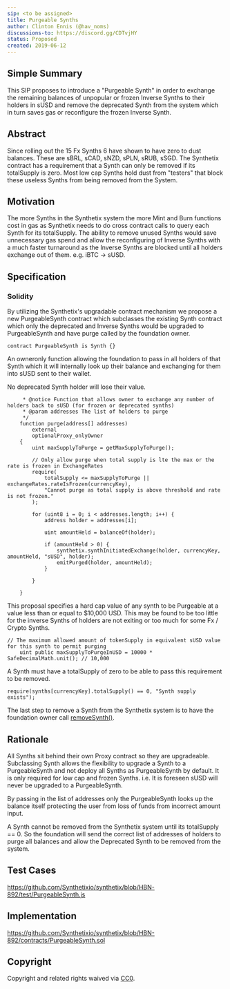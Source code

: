 ```yaml
---
sip: <to be assigned>
title: Purgeable Synths
author: Clinton Ennis (@hav_noms)
discussions-to: https://discord.gg/CDTvjHY
status: Proposed
created: 2019-06-12
---
```


<!--You can leave these HTML comments in your merged SIP and delete the visible duplicate text guides, they will not appear and may be helpful to refer to if you edit it again. This is the suggested template for new SIPs. Note that an SIP number will be assigned by an editor. When opening a pull request to submit your SIP, please use an abbreviated title in the filename, `sip-draft_title_abbrev.md`. The title should be 44 characters or less.-->

## Simple Summary

<!--"If you can't explain it simply, you don't understand it well enough." Provide a simplified and layman-accessible explanation of the SIP.-->

This SIP proposes to introduce a "Purgeable Synth" in order to exchange the remaining balances of unpopular or frozen Inverse Synths to their holders in sUSD and remove the deprecated Synth from the system which in turn saves gas or reconfigure the frozen Inverse Synth.

## Abstract

<!--A short (~200 word) description of the technical issue being addressed.-->

Since rolling out the 15 Fx Synths 6 have shown to have zero to dust balances. These are sBRL, sCAD, sNZD, sPLN, sRUB, sSGD. The Synthetix contract has a requirement that a Synth can only be removed if its totalSupply is zero. Most low cap Synths hold dust from "testers" that block these useless Synths from being removed from the System.

## Motivation

<!--The motivation is critical for SIPs that want to change Synthetix. It should clearly explain why the existing protocol specification is inadequate to address the problem that the SIP solves. SIP submissions without sufficient motivation may be rejected outright.-->

The more Synths in the Synthetix system the more Mint and Burn functions cost in gas as Synthetix needs to do cross contract calls to query each Synth for its totalSupply.
The ability to remove unused Synths would save unnecessary gas spend and allow the reconfiguring of Inverse Synths with a much faster turnaround as the Inverse Synths are blocked until all holders exchange out of them. e.g. iBTC -> sUSD.

## Specification

<!--The technical specification should describe the syntax and semantics of any new feature.-->

### Solidity

By utilizing the Synthetix's upgradable contract mechanism we propose a new PurgeableSynth contract which subclasses the existing Synth contract which only the deprecated and Inverse Synths would be upgraded to PurgeableSynth and have purge called by the foundation owner.

```
contract PurgeableSynth is Synth {}
```

An owneronly function allowing the foundation to pass in all holders of that Synth which it will internally look up their balance and exchanging for them into sUSD sent to their wallet.

No deprecated Synth holder will lose their value.

```/**
     * @notice Function that allows owner to exchange any number of holders back to sUSD (for frozen or deprecated synths)
     * @param addresses The list of holders to purge
     */
    function purge(address[] addresses)
        external
        optionalProxy_onlyOwner
    {
        uint maxSupplyToPurge = getMaxSupplyToPurge();

        // Only allow purge when total supply is lte the max or the rate is frozen in ExchangeRates
        require(
            totalSupply <= maxSupplyToPurge || exchangeRates.rateIsFrozen(currencyKey),
            "Cannot purge as total supply is above threshold and rate is not frozen."
        );

        for (uint8 i = 0; i < addresses.length; i++) {
            address holder = addresses[i];

            uint amountHeld = balanceOf(holder);

            if (amountHeld > 0) {
                synthetix.synthInitiatedExchange(holder, currencyKey, amountHeld, "sUSD", holder);
                emitPurged(holder, amountHeld);
            }

        }

    }
```

This proposal specifies a hard cap value of any synth to be Purgeable at a value less than or equal to \$10,000 USD. This may be found to be too little for the inverse Synths of holders are not exiting or too much for some Fx / Crypto Synths.

```
// The maximum allowed amount of tokenSupply in equivalent sUSD value for this synth to permit purging
    uint public maxSupplyToPurgeInUSD = 10000 * SafeDecimalMath.unit(); // 10,000
```

A Synth must have a totalSupply of zero to be able to pass this requirement to be removed.

```
require(synths[currencyKey].totalSupply() == 0, "Synth supply exists");
```

The last step to remove a Synth from the Synthetix system is to have the foundation owner call [removeSynth()](https://github.com/Synthetixio/synthetix/blob/master/contracts/Synthetix.sol#L212).

## Rationale

<!--The rationale fleshes out the specification by describing what motivated the design and why particular design decisions were made. It should describe alternate designs that were considered and related work, e.g. how the feature is supported in other languages. The rationale may also provide evidence of consensus within the community, and should discuss important objections or concerns raised during discussion.-->

All Synths sit behind their own Proxy contract so they are upgradeable. Subclassing Synth allows the flexibility to upgrade a Synth to a PurgeableSynth and not deploy all Synths as PurgeableSynth by default. It is only required for low cap and frozen Synths. i.e. It is foreseen sUSD will never be upgraded to a PurgeableSynth.

By passing in the list of addresses only the PurgeableSynth looks up the balance itself protecting the user from loss of funds from incorrect amount input.

A Synth cannot be removed from the Synthetix system until its totalSupply == 0. So the foundation will send the correct list of addresses of holders to purge all balances and allow the Deprecated Synth to be removed from the system.

## Test Cases

<!--Test cases for an implementation are mandatory for SIPs but can be included with the implementation..-->

https://github.com/Synthetixio/synthetix/blob/HBN-892/test/PurgeableSynth.js

## Implementation

<!--The implementations must be completed before any SIP is given status "Implemented", but it need not be completed before the SIP is "Approved". While there is merit to the approach of reaching consensus on the specification and rationale before writing code, the principle of "rough consensus and running code" is still useful when it comes to resolving many discussions of API details.-->

https://github.com/Synthetixio/synthetix/blob/HBN-892/contracts/PurgeableSynth.sol

## Copyright

Copyright and related rights waived via [CC0](https://creativecommons.org/publicdomain/zero/1.0/).
